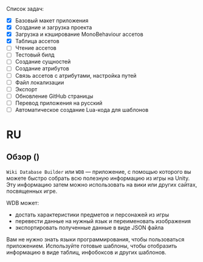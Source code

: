 Список задач:
- [x] Базовый макет приложения
- [x] Создание и загрузка проекта
- [x] Загрузка и кэширование MonoBehaviour ассетов
- [X] Таблица ассетов
- [ ] Чтение ассетов
- [ ] Тестовый билд
- [ ] Создание сущностей
- [ ] Создание атрибутов
- [ ] Связь ассетов с атрибутами, настройка путей
- [ ] Файл локализации
- [ ] Экспорт
- [ ] Обновление GitHub страницы
- [ ] Перевод приложения на русский
- [ ] Автоматическое создание Lua-кода для шаблонов

# RU
## Обзор ()
`Wiki Database Builder` или `WDB` — приложение, с помощью которого вы можете быстро собрать всю полезную информацию из игры на Unity. Эту информацию затем можно использовать на вики или других сайтах, посвященных игре.

WDB может:
- достать характеристики предметов и персонажей из игры
- перевести данные на нужный язык и переименовать изображения
- экспортировать полученные данные в виде JSON файла

Вам не нужно знать языки программирования, чтобы пользоваться приложением. Используйте готовые шаблоны, чтобы отобразить информацию в виде таблиц, инфобоксов и других шаблонов.